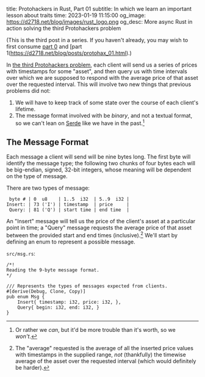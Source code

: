 title: Protohackers in Rust, Part 01
subtitle: In which we learn an important lesson about traits
time: 2023-01-19 11:15:00
og_image: https://d2718.net/blog/images/rust_logo.png
og_desc: More async Rust in action solving the third Protohackers problem

(This is the third post in a series. If you haven't already, you may wish to first consume [part 0](https://d2718.net/blog/posts/protohax_00.html) and [part 1(https://d2718.net/blog/posts/protohax_01.html).)

In [the third Protohackers problem](https://protohackers.com/problem/2), each client will send us a series of prices with timestamps for some "asset", and then query us with time intervals over which we are supposed to respond with the average price of that asset over the requested interval. This will involve two new things that previous problems did not:

  1. We will have to keep track of some state over the course of each client's lifetime.
  2. The message format involved with be _binary_, and not a textual format, so we can't lean on [Serde](https://serde.rs) like we have in the past.[^serde]

[^serde]: Or rather we _can_, but it'd be more trouble than it's worth, so we _won't_.

## The Message Format

Each message a client will send will be nine bytes long. The first byte will identify the message type; the following two chunks of four bytes each will be big-endian, signed, 32-bit integers, whose meaning will be dependent on the type of message.

There are two types of message:

```
 byte # | 0  u8    | 1..5  i32  | 5..9  i32 |
Insert: | 73 ('I') | timestamp  | price     |
 Query: | 81 ('Q') | start time | end time  |
```

An "Insert" message will tell us the price of the client's asset at a particular point in time; a "Query" message requests the average price of that asset between the provided start and end times (inclusive).[^time_avg] We'll start by defining an enum to represent a possible message.

[^time_avg]: The "average" requested is the average of all the inserted price values with timestamps in the supplied range, _not_ (thankfully) the timewise average of the asset over the requested interval (which would definitely be harder).

`src/msg.rs`:

```
/*!
Reading the 9-byte message format.
*/

/// Represents the types of messages expected from clients.
#[derive(Debug, Clone, Copy)]
pub enum Msg {
    Insert{ timestamp: i32, price: i32, },
    Query{ begin: i32, end: i32, }
}
```

